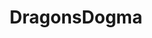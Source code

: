 ---
title: DragonsDogma
crosslinks:
- VirtualCosplay
- dragonsdogmaonline
- DragonsDogmods
- graveyard
- DDDASliders
- Vermintide
- PS4Pro
- Frugal
- Serendipity
- pcmasterrace
- Steam
---